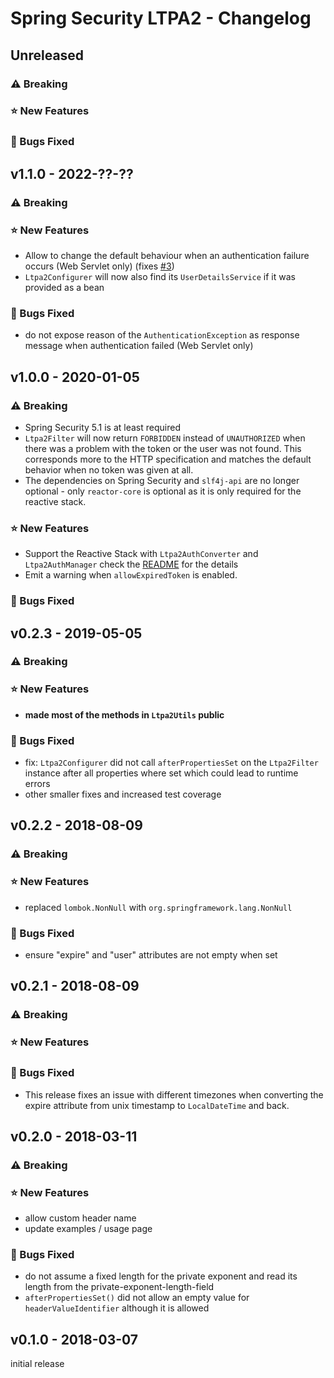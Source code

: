# Spring Security LTPA2 - Changelog

## Unreleased
### ⚠ Breaking
### ⭐ New Features
### 🐞 Bugs Fixed

## v1.1.0 - 2022-??-??
### ⚠ Breaking
### ⭐ New Features
- Allow to change the default behaviour when an authentication failure occurs (Web Servlet only) (fixes [#3](https://github.com/sephiroth-j/spring-security-ltpa2-core/issues/3))
- `Ltpa2Configurer` will now also find its `UserDetailsService` if it was provided as a bean

### 🐞 Bugs Fixed
- do not expose reason of the `AuthenticationException` as response message when authentication failed (Web Servlet only)

##  v1.0.0 - 2020-01-05
### ⚠ Breaking
- Spring Security 5.1 is at least required
- `Ltpa2Filter` will now return `FORBIDDEN` instead of `UNAUTHORIZED` when there was a problem with the token or the user was not found.
This corresponds more to the HTTP specification and matches the default behavior when no token was given at all.
- The dependencies on Spring Security and `slf4j-api` are no longer optional - only `reactor-core` is optional as it is only required for the reactive stack.

### ⭐ New Features
- Support the Reactive Stack with `Ltpa2AuthConverter` and `Ltpa2AuthManager`
check the [README](README.md) for the details
- Emit a warning when `allowExpiredToken` is enabled.

### 🐞 Bugs Fixed

##  v0.2.3 - 2019-05-05
### ⚠ Breaking
### ⭐ New Features
- **made most of the methods in `Ltpa2Utils` public**

### 🐞 Bugs Fixed
- fix: `Ltpa2Configurer` did not call `afterPropertiesSet` on the `Ltpa2Filter` instance after all properties where set which could lead to runtime errors
- other smaller fixes and increased test coverage

##  v0.2.2 - 2018-08-09
### ⚠ Breaking
### ⭐ New Features
- replaced `lombok.NonNull` with `org.springframework.lang.NonNull`

### 🐞 Bugs Fixed
- ensure "expire" and "user" attributes are not empty when set

##  v0.2.1 - 2018-08-09
### ⚠ Breaking
### ⭐ New Features
### 🐞 Bugs Fixed
- This release fixes an issue with different timezones when converting the expire attribute from unix timestamp to `LocalDateTime` and back.

##  v0.2.0 - 2018-03-11
### ⚠ Breaking
### ⭐ New Features
- allow custom header name
- update examples / usage page

### 🐞 Bugs Fixed
-  do not assume a fixed length for the private exponent and read its length from the private-exponent-length-field
- `afterPropertiesSet()` did not allow an empty value for `headerValueIdentifier` although it is allowed

##  v0.1.0 - 2018-03-07
initial release
